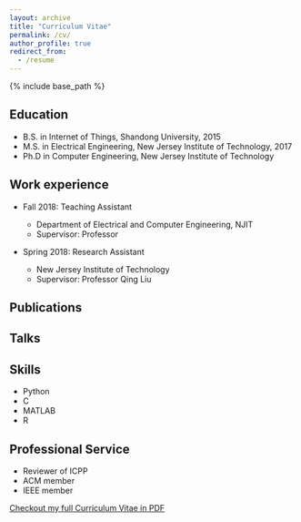 ```yaml
---
layout: archive
title: "Curriculum Vitae"
permalink: /cv/
author_profile: true
redirect_from:
  - /resume
---
```


{% include base_path %}

## Education

* B.S. in Internet of Things, Shandong University, 2015
* M.S. in Electrical Engineering, New Jersey Institute of Technology, 2017
* Ph.D in Computer Engineering, New Jersey Institute of Technology

## Work experience

* Fall 2018: Teaching Assistant
  * Department of Electrical and Computer Engineering, NJIT
  * Supervisor: Professor 

* Spring 2018: Research Assistant
  * New Jersey Institute of Technology
  * Supervisor: Professor Qing Liu


## Publications

<!-- {% for post in site.publications %} {% include archive-single-cv.html %} {% endfor %} -->



## Talks

<!-- {% for post in site.talks %} {% include archive-single-talk-cv.html %} {% endfor %} -->


## Skills

* Python
* C
* MATLAB
* R


## Professional Service

* Reviewer of ICPP
* ACM member
* IEEE member

[Checkout my full Curriculum Vitae in PDF](../files/JinzhenWang_CV0817.pdf)